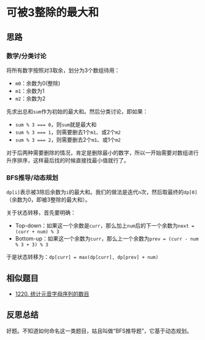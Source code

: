 # 可被3整除的最大和

## 思路

### 数学/分类讨论

将所有数字按照对3取余，划分为3个数组待用：

- `m0`：余数为0(整除)
- `m1`：余数为1
- `m2`：余数为2

先求出总和`sum`作为初始的最大和。然后分类讨论，即如果：

- `sum % 3 === 0`，则`sum`就是最大和
- `sum % 3 === 1`，则需要删去1个`m1`、或2个`m2`
- `sum % 3 === 2`，则需要删去2个`m1`、或1个`m2`

对于后两种需要删除的情况，肯定是删除最小的数字，所以一开始需要对数组进行升序排序，这样最后找的时候直接找最小值就行了。

### BFS推导/动态规划

`dp[i]`表示被3除后余数为`i`的最大和。我们的做法是迭代`n`次，然后取最终的`dp[0]`（余数为0，即被3整除的最大和）。

关于状态转移，首先要明确：

- Top-down：如果这一个余数是`curr`，那么加上`num`后的下一个余数为`next = (curr + num) % 3`
- Bottom-up：如果这一个余数为`curr`，那么上一个余数为`prev = (curr - num % 3 + 3) % 3`

于是状态转移为：`dp[curr] = max(dp[curr], dp[prev] + num)`

## 相似题目

- [1220. 统计元音字母序列的数目](https://leetcode-cn.com/problems/count-vowels-permutation/)

## 反思总结

好题。不知道如何命名这一类题目，姑且叫做“BFS推导题”，它基于动态规划。
